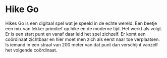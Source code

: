 # Hike Go

Hikes Go is een digitaal spel wat je speeld in de echte wereld. Een beetje een mix van lekker primitief op hike en de moderne tijd.
Het werkt als volgt. Er is een start punt en vanaf daar leid het spel zichzelf. Er komt een coördinaat zichtbaar en hier moet men zich als eerst naar toe verplaatsen. Is iemand in een straal van 200 meter van dat punt dan verschijnt vanzelf het volgende coördinaat.

